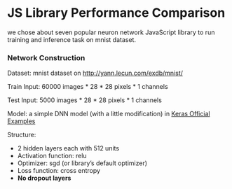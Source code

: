 #  JS Library Performance Comparison

we chose about seven popular neuron network JavaScript library to run training and inference task on mnist dataset.

### Network Construction

Dataset: mnist dataset on http://yann.lecun.com/exdb/mnist/

Train Input: 60000 images * 28 * 28 pixels * 1 channels

Test Input: 5000 images * 28 * 28 pixels * 1 channels

Model: a simple DNN model (with a little modification) in [Keras Official Examples](https://github.com/keras-team/keras/blob/master/examples/mnist_mlp.py)

Structure: 

- 2 hidden layers each with 512 units
- Activation function: relu
- Optimizer: sgd (or library’s default optimizer)
- Loss function: cross entropy 
- **No dropout layers**



